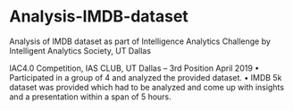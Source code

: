 # Analysis-IMDB-dataset
Analysis of IMDB dataset as part of Intelligence Analytics Challenge by Intelligent Analytics Society, UT Dallas

IAC4.0 Competition, IAS CLUB, UT Dallas – 3rd Position April 2019
• Participated in a group of 4 and analyzed the provided dataset.
• IMDB 5k dataset was provided which had to be analyzed and come up with insights and a presentation within a span of 5 hours.
